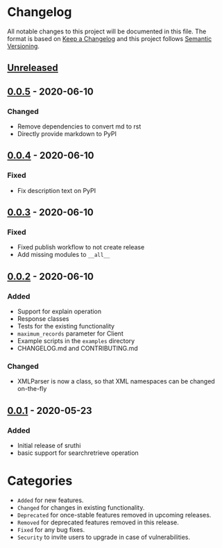 # Changelog
All notable changes to this project will be documented in this file.
The format is based on [Keep a Changelog](http://keepachangelog.com/) and this project follows [Semantic Versioning](http://semver.org/).

## [Unreleased]

## [0.0.5] - 2020-06-10
### Changed
- Remove dependencies to convert md to rst
- Directly provide markdown to PyPI

## [0.0.4] - 2020-06-10
### Fixed
- Fix description text on PyPI

## [0.0.3] - 2020-06-10
### Fixed
- Fixed publish workflow to not create release
- Add missing modules to `__all__`

## [0.0.2] - 2020-06-10
### Added
- Support for explain operation
- Response classes
- Tests for the existing functionality
- `maximum_records` parameter for Client
- Example scripts in the `examples` directory
- CHANGELOG.md and CONTRIBUTING.md

### Changed
- XMLParser is now a class, so that XML namespaces can be changed on-the-fly

## [0.0.1] - 2020-05-23
### Added
- Initial release of sruthi
- basic support for searchretrieve operation



# Categories
- `Added` for new features.
- `Changed` for changes in existing functionality.
- `Deprecated` for once-stable features removed in upcoming releases.
- `Removed` for deprecated features removed in this release.
- `Fixed` for any bug fixes.
- `Security` to invite users to upgrade in case of vulnerabilities.

[Unreleased]: https://github.com/metaodi/sruthi/compare/v0.0.5...HEAD
[0.0.5]: https://github.com/metaodi/sruthi/compare/v0.0.4...v0.0.5
[0.0.4]: https://github.com/metaodi/sruthi/compare/v0.0.3...v0.0.4
[0.0.3]: https://github.com/metaodi/sruthi/compare/v0.0.2...v0.0.3
[0.0.2]: https://github.com/metaodi/sruthi/compare/v0.0.1...v0.0.2
[0.0.1]: https://github.com/metaodi/sruthi/releases/tag/v0.0.1
